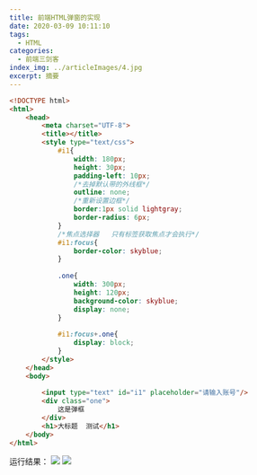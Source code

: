 ```yaml
---
title: 前端HTML弹窗的实现
date: 2020-03-09 10:11:10
tags:
  - HTML
categories:
  - 前端三剑客
index_img: ../articleImages/4.jpg
excerpt: 摘要
---
```

<meta name="referrer" content="no-referrer"/>

```html
<!DOCTYPE html>
<html>
	<head>
		<meta charset="UTF-8">
		<title></title>
		<style type="text/css">
			#i1{
				width: 180px;
				height: 30px;
				padding-left: 10px;
				/*去掉默认带的外线框*/
				outline: none;
				/*重新设置边框*/
				border:1px solid lightgray;
				border-radius: 6px;
			}
			/*焦点选择器   只有标签获取焦点才会执行*/
			#i1:focus{
				border-color: skyblue;
			}	
			
			.one{
				width: 300px;
				height: 120px;
				background-color: skyblue;
				display: none;
			}
			
			#i1:focus+.one{
				display: block;
			}
		</style>
	</head>
	<body>
		
		<input type="text" id="i1" placeholder="请输入账号"/>
		<div class="one">
			这是弹框
		</div>
		<h1>大标题  测试</h1>
	</body>
</html>

```
运行结果：
![](https://img-blog.csdnimg.cn/40914bcedf7d40ebb7d28125acb1d8fa.png)
![](https://img-blog.csdnimg.cn/347dd5a008d4407c88cab248c7447f0c.png)

